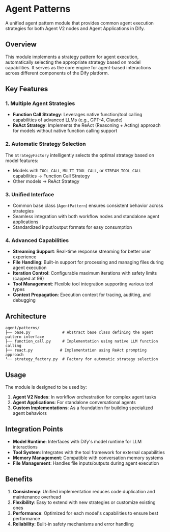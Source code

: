 # Agent Patterns

A unified agent pattern module that provides common agent execution strategies for both Agent V2 nodes and Agent Applications in Dify.

## Overview

This module implements a strategy pattern for agent execution, automatically selecting the appropriate strategy based on model capabilities. It serves as the core engine for agent-based interactions across different components of the Dify platform.

## Key Features

### 1. Multiple Agent Strategies

- **Function Call Strategy**: Leverages native function/tool calling capabilities of advanced LLMs (e.g., GPT-4, Claude)
- **ReAct Strategy**: Implements the ReAct (Reasoning + Acting) approach for models without native function calling support

### 2. Automatic Strategy Selection

The `StrategyFactory` intelligently selects the optimal strategy based on model features:

- Models with `TOOL_CALL`, `MULTI_TOOL_CALL`, or `STREAM_TOOL_CALL` capabilities → Function Call Strategy
- Other models → ReAct Strategy

### 3. Unified Interface

- Common base class (`AgentPattern`) ensures consistent behavior across strategies
- Seamless integration with both workflow nodes and standalone agent applications
- Standardized input/output formats for easy consumption

### 4. Advanced Capabilities

- **Streaming Support**: Real-time response streaming for better user experience
- **File Handling**: Built-in support for processing and managing files during agent execution
- **Iteration Control**: Configurable maximum iterations with safety limits (capped at 99)
- **Tool Management**: Flexible tool integration supporting various tool types
- **Context Propagation**: Execution context for tracing, auditing, and debugging

## Architecture

```
agent/patterns/
├── base.py              # Abstract base class defining the agent pattern interface
├── function_call.py     # Implementation using native LLM function calling
├── react.py            # Implementation using ReAct prompting approach
└── strategy_factory.py  # Factory for automatic strategy selection
```

## Usage

The module is designed to be used by:

1. **Agent V2 Nodes**: In workflow orchestration for complex agent tasks
2. **Agent Applications**: For standalone conversational agents
3. **Custom Implementations**: As a foundation for building specialized agent behaviors

## Integration Points

- **Model Runtime**: Interfaces with Dify's model runtime for LLM interactions
- **Tool System**: Integrates with the tool framework for external capabilities
- **Memory Management**: Compatible with conversation memory systems
- **File Management**: Handles file inputs/outputs during agent execution

## Benefits

1. **Consistency**: Unified implementation reduces code duplication and maintenance overhead
2. **Flexibility**: Easy to extend with new strategies or customize existing ones
3. **Performance**: Optimized for each model's capabilities to ensure best performance
4. **Reliability**: Built-in safety mechanisms and error handling
